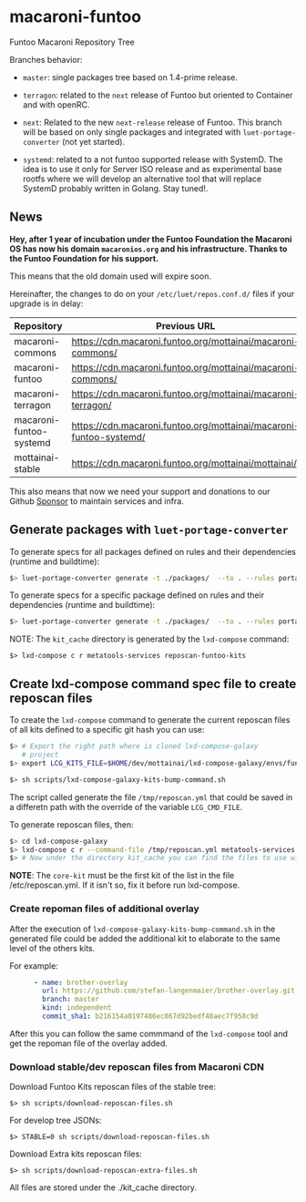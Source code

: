 # macaroni-funtoo
Funtoo Macaroni Repository Tree

Branches behavior:
* `master`: single packages tree based on 1.4-prime release.

* `terragon`: related to the `next` release of Funtoo but
  oriented to Container and with openRC.

* `next`: Related to the new `next-release` release of Funtoo.
  This branch will be based on only single packages and
  integrated with `luet-portage-converter` (not yet started).

* `systemd`: related to a not funtoo supported release with SystemD.
  The idea is to use it only for Server ISO release and as experimental
  base rootfs where we will develop an alternative tool that will
  replace SystemD probably written in Golang. Stay tuned!.


## News

**Hey, after 1 year of incubation under the Funtoo Foundation the Macaroni OS has now his domain `macaronios.org`
and his infrastructure. Thanks to the Funtoo Foundation for his support.**

This means that the old domain used will expire soon.

Hereinafter, the changes to do on your `/etc/luet/repos.conf.d/` files if your upgrade is in delay:

| Repository | Previous URL | New URL |
|------------|--------------|---------|
| macaroni-commons | https://cdn.macaroni.funtoo.org/mottainai/macaroni-commons/ | https://dl.macaronios.org/repos/macaroni-commons/ |
| macaroni-funtoo | https://cdn.macaroni.funtoo.org/mottainai/macaroni-commons/ | https://dl.macaronios.org/repos/macaroni-funtoo/ |
| macaroni-terragon | https://cdn.macaroni.funtoo.org/mottainai/macaroni-terragon/ | https://dl.macaronios.org/repos/macaroni-terragon/ |
| macaroni-funtoo-systemd | https://cdn.macaroni.funtoo.org/mottainai/macaroni-funtoo-systemd/ | https://dl.macaronios.org/repos/macaroni-funtoo-systemd/ |
| mottainai-stable | https://cdn.macaroni.funtoo.org/mottainai/mottainai/ | https://dl.macaronios.org/repos/mottainai/ |

This also means that now we need your support and donations to our Github [Sponsor](https://github.com/sponsors/geaaru) to maintain services and infra.

## Generate packages with `luet-portage-converter`

To generate specs for all packages defined on rules and their dependencies (runtime and buildtime):
```bash
$> luet-portage-converter generate -t ./packages/  --to . --rules portage-converter/office.yaml --ignore-missing-deps  --with-portage-pkg   --enable-stage4 --disable-conflicts
```

To generate specs for a specific package defined on rules and their dependencies (runtime and buildtime):

```bash
$> luet-portage-converter generate -t ./packages/  --to . --rules portage-converter/office.yaml --ignore-missing-deps  --with-portage-pkg   --enable-stage4 --disable-conflicts --pkg app/foo
```

NOTE: The `kit_cache` directory is generated by the `lxd-compose` command:

```
$> lxd-compose c r metatools-services reposcan-funtoo-kits
```

## Create lxd-compose command spec file to create reposcan files

To create the `lxd-compose` command to generate
the current reposcan files of all kits defined to
a specific git hash you can use:

```bash
$> # Export the right path where is cloned lxd-compose-galaxy
   # project
$> export LCG_KITS_FILE=$HOME/dev/mottainai/lxd-compose-galaxy/envs/funtoo/commands/reposcan-funtoo-kits.yml

$> sh scripts/lxd-compose-galaxy-kits-bump-command.sh
```

The script called generate the file `/tmp/reposcan.yml` that
could be saved in a differetn path with the override of the
variable `LCG_CMD_FILE`.

To generate reposcan files, then:

```bash
$> cd lxd-compose-galaxy
$> lxd-compose c r --command-file /tmp/reposcan.yml metatools-services reposcan-funtoo-kits
$> # Now under the directory kit_cache you can find the files to use with luet-portage-converter

```

**NOTE**: The `core-kit` must be the first kit of the list in the file /etc/reposcan.yml.
If it isn't so, fix it before run lxd-compose.


### Create repoman files of additional overlay

After the execution of `lxd-compose-galaxy-kits-bump-command.sh` in the generated file could
be added the additional kit to elaborate to the same level of the others kits.

For example:
```yaml
      - name: brother-overlay
        url: https://github.com/stefan-langenmaier/brother-overlay.git
        branch: master
        kind: independent
        commit_sha1: b216154a0197486ec867d92bedf48aec7f958c9d
```

After this you can follow the same commmand of the `lxd-compose` tool and get the repoman file of the
overlay added.

### Download stable/dev reposcan files from Macaroni CDN

Download Funtoo Kits reposcan files of the stable tree:

```shell
$> sh scripts/download-reposcan-files.sh
```

For develop tree JSONs:

```shell
$> STABLE=0 sh scripts/download-reposcan-files.sh
```

Download Extra kits reposcan files:

```shell
$> sh scripts/download-reposcan-extra-files.sh
```

All files are stored under the ./kit_cache directory.
